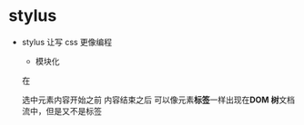 # stylus

- stylus 让写 css 更像编程

  - 模块化

  在

  选中元素内容开始之前
  内容结束之后
  可以像元素**标签**一样出现在**DOM 树**文档流中，但是又不是标签
